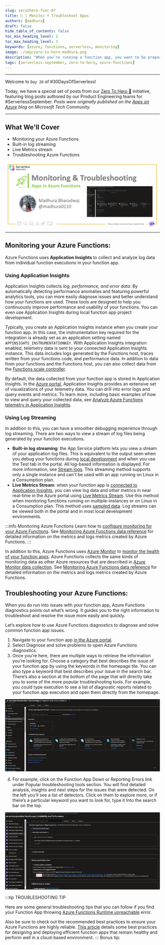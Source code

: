 ```yaml
---
slug: zero2hero-func-07
title: 🚀 | Monitor + Troubleshoot Apps
authors: [madhura]
draft: false
hide_table_of_contents: false
toc_min_heading_level: 2
toc_max_heading_level: 3
keywords: [azure, functions, serverless, monitoring]
image: ./img/zero-to-hero-madhura.png
description: "When you’re running a function app, you want to be prepared for any issues that may arise, from 4xx errors to trigger failures. Azure Functions offers built-in integration with Azure Application Insights to monitor function executions. Let's learn more." 
tags: [serverless-september, zero-to-hero, azure-functions]
---
```


<head>
  <meta name="twitter:url" 
    content="https://azure.github.io/Cloud-Native/blog/zero2hero-func-07" />
  <meta name="twitter:title" 
    content="#ZeroToHero: Monitoring and troubleshooting apps in Azure Functions " />
  <meta name="twitter:description" 
    content="#ZeroToHero: Monitoring and troubleshooting apps in Azure Functions" />
  <meta name="twitter:image"
    content="https://azure.github.io/Cloud-Native/img/banners/serverless-zero2hero.png" />
  <meta name="twitter:card" content="summary_large_image" />
  <meta name="twitter:creator" 
    content="@nitya" />
  <meta name="twitter:site" content="@AzureAdvocates" /> 
  <link rel="canonical" 
    href="https://techcommunity.microsoft.com/t5/apps-on-azure-blog/error-handling-with-apache-kafka-extension-for-azure-functions/ba-p/3628936" />
</head>

---

Welcome to `Day 26` of #30DaysOfServerless!

Today, we have a special set of posts from our [Zero To Hero 🚀](/serverless-september/ZeroToHero) initiative, featuring blog posts authored by our Product Engineering teams for #ServerlessSeptember. _Posts were originally published on the [Apps on Azure](https://techcommunity.microsoft.com/t5/apps-on-azure-blog/monitoring-and-troubleshooting-apps-in-azure-functions/ba-p/3638230?WT.mc_id=javascript-74010-cxa) blog on Microsoft Tech Community._

---

## What We'll Cover
 * Monitoring your Azure Functions
 * Built-in log streaming
 * Live Metrics stream
 * Troubleshooting Azure Functions

![](./img/zero-to-hero-madhura.png)

---

## Monitoring your Azure Functions:

Azure Functions uses **Application Insights** to collect and analyze log data from individual function executions in your function app.

### Using Application Insights

Application Insights collects _log, performance, and error data_. By automatically detecting performance anomalies and featuring powerful analytics tools, you can more easily diagnose issues and better understand how your functions are used. These tools are designed to help you continuously improve performance and usability of your functions. You can even use Application Insights during local function app project development.

Typically, you create an Application Insights instance when you create your function app. In this case, the instrumentation key required for the integration is already set as an application setting named `APPINSIGHTS_INSTRUMENTATIONKEY`. With Application Insights integration enabled, telemetry data is sent to your connected Application Insights instance. This data includes logs generated by the Functions host, traces written from your functions code, and performance data. In addition to data from your functions and the Functions host, you can also collect data from the [Functions scale controller](https://learn.microsoft.com/azure/azure-functions/functions-monitoring#scale-controller-logs?WT.mc_id=javascript-74010-cxa).

By default, the data collected from your function app is stored in Application Insights. In the [Azure portal](https://portal.azure.com/), Application Insights provides an extensive set of visualizations of your telemetry data. You can drill into error logs and query events and metrics. To learn more, including basic examples of how to view and query your collected data, see [Analyze Azure Functions telemetry in Application Insights](https://learn.microsoft.com/azure/azure-functions/analyze-telemetry-data?WT.mc_id=javascript-74010-cxa).

### Using Log Streaming 

In addition to this, you can have a smoother debugging experience through log streaming. There are two ways to view a stream of log files being generated by your function executions.

 * **Built-in log streaming**: the App Service platform lets you view a stream of your application log files. This is equivalent to the output seen when you debug your functions during [local development](https://learn.microsoft.com/azure/azure-functions/functions-develop-local?WT.mc_id=javascript-74010-cxa) and when you use the Test tab in the portal. All log-based information is displayed. For more information, see [Stream logs](https://learn.microsoft.com/azure/app-service/troubleshoot-diagnostic-logs#stream-logs?WT.mc_id=javascript-74010-cxa). This streaming method supports only a single instance and can't be used with an app running on Linux in a Consumption plan.
* **Live Metrics Stream**: when your function app is [connected to Application Insights](https://learn.microsoft.com/azure/azure-functions/configure-monitoring#enable-application-insights-integration?WT.mc_id=javascript-74010-cxa), you can view log data and other metrics in near real-time in the Azure portal using [Live Metrics Stream](https://learn.microsoft.com/azure/azure-monitor/app/live-stream?WT.mc_id=javascript-74010-cxa). Use this method when monitoring functions running on multiple-instances or on Linux in a Consumption plan. This method uses [sampled data](https://learn.microsoft.com/azure/azure-functions/configure-monitoring#configure-sampling?WT.mc_id=javascript-74010-cxa).
Log streams can be viewed both in the portal and in most local development environments.

:::info Monitoring Azure Functions
Learn how to [configure monitoring for your Azure Functions](https://learn.microsoft.com/azure/azure-functions/configure-monitoring?source=recommendations&tabs=v2&WT.mc_id=javascript-74010-cxa). See [Monitoring Azure Functions data reference](https://learn.microsoft.com/azure/azure-functions/monitor-functions-reference?WT.mc_id=javascript-74010-cxa) for detailed information on the metrics and logs metrics created by Azure Functions.
:::
 
In addition to this, Azure Functions uses [Azure Monitor](https://learn.microsoft.com/azure/azure-monitor/overview) to [monitor the health of your function apps](https://learn.microsoft.com/azure/azure-functions/monitor-functions?tabs=portal). Azure Functions collects the same kinds of monitoring data as other Azure resources that are described in [Azure Monitor data collection](https://learn.microsoft.com/azure/azure-monitor/essentials/monitor-azure-resource#monitoring-data-from-azure-resources). See [Monitoring Azure Functions data reference](https://learn.microsoft.com/azure/azure-functions/monitor-functions-reference) for detailed information on the metrics and logs metrics created by Azure Functions.


## Troubleshooting your Azure Functions:

When you do run into issues with your function app, Azure Functions diagnostics points out what’s wrong. It guides you to the right information to troubleshoot and resolve the issue more easily and quickly.

Let’s explore how to use Azure Functions diagnostics to diagnose and solve common function app issues.

 1. Navigate to your function app [in the Azure portal](https://portal.azure.com/?WT.mc_id=javascript-74010-cxa).
 2. Select Diagnose and solve problems to open Azure Functions diagnostics.
 3. Once you’re here, there are multiple ways to retrieve the information you’re looking for. Choose a category that best describes the issue of your function app by using the keywords in the homepage tile. You can also type a keyword that best describes your issue in the search bar. There’s also a section at the bottom of the page that will directly take you to some of the more popular troubleshooting tools. For example, you could type execution to see a list of diagnostic reports related to your function app execution and open them directly from the homepage.

![Monitoring and troubleshooting apps in Azure Functions](./img/madhura-functions-1.png)

 4. For example, click on the Function App Down or Reporting Errors link under Popular troubleshooting tools section. You will find detailed analysis, insights and next steps for the issues that were detected. On the left you’ll see a list of detectors. Click on them to explore more, or if there’s a particular keyword you want to look for, type it Into the search bar on the top.
 
![Monitoring and troubleshooting apps in Azure Functions](./img/madhura-functions-2.png)

:::tip TROUBLESHOOTING TIP

Here are some general troubleshooting tips that you can follow if you find your Function App throwing [Azure Functions Runtime unreachable](https://learn.microsoft.com/azure/azure-functions/functions-recover-storage-account?WT.mc_id=javascript-74010-cxa) error. 

Also be sure to check out the recommended best practices to ensure your Azure Functions are highly reliable. [This article](https://learn.microsoft.com/azure/azure-functions/functions-best-practices?source=recommendations&tabs=csharp&WT.mc_id=javascript-74010-cxa) details some best practices for designing and deploying efficient function apps that remain healthy and perform well in a cloud-based environment.
:::
Bonus tip: 
